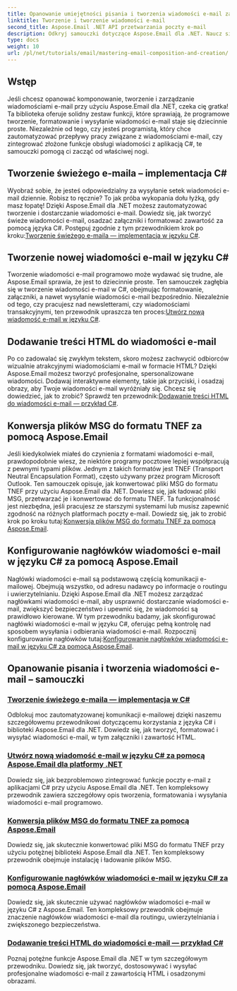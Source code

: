 ```yaml
---
title: Opanowanie umiejętności pisania i tworzenia wiadomości e-mail za pomocą Aspose.Email dla platformy .NET
linktitle: Tworzenie i tworzenie wiadomości e-mail
second_title: Aspose.Email .NET API przetwarzania poczty e-mail
description: Odkryj samouczki dotyczące Aspose.Email dla .NET. Naucz się tworzyć, formatować i wysyłać wiadomości e-mail programowo, w tym zaawansowane funkcje, takie jak załączniki i zawartość HTML.
type: docs
weight: 10
url: /pl/net/tutorials/email/mastering-email-composition-and-creation/
---
```

## Wstęp

Jeśli chcesz opanować komponowanie, tworzenie i zarządzanie wiadomościami e-mail przy użyciu Aspose.Email dla .NET, czeka cię gratka! Ta biblioteka oferuje solidny zestaw funkcji, które sprawiają, że programowe tworzenie, formatowanie i wysyłanie wiadomości e-mail staje się dziecinnie proste. Niezależnie od tego, czy jesteś programistą, który chce zautomatyzować przepływy pracy związane z wiadomościami e-mail, czy zintegrować złożone funkcje obsługi wiadomości z aplikacją C#, te samouczki pomogą ci zacząć od właściwej nogi.

## Tworzenie świeżego e-maila – implementacja C#  

Wyobraź sobie, że jesteś odpowiedzialny za wysyłanie setek wiadomości e-mail dziennie. Robisz to ręcznie? To jak próba wykopania dołu łyżką, gdy masz łopatę! Dzięki Aspose.Email dla .NET możesz zautomatyzować tworzenie i dostarczanie wiadomości e-mail. Dowiedz się, jak tworzyć świeże wiadomości e-mail, osadzać załączniki i formatować zawartość za pomocą języka C#. Postępuj zgodnie z tym przewodnikiem krok po kroku:[Tworzenie świeżego e-maila — implementacja w języku C#](./craft-a-fresh-email-csharp-implementation/).


## Tworzenie nowej wiadomości e-mail w języku C#  

 Tworzenie wiadomości e-mail programowo może wydawać się trudne, ale Aspose.Email sprawia, że jest to dziecinnie proste. Ten samouczek zagłębia się w tworzenie wiadomości e-mail w C#, obejmując formatowanie, załączniki, a nawet wysyłanie wiadomości e-mail bezpośrednio. Niezależnie od tego, czy pracujesz nad newsletterami, czy wiadomościami transakcyjnymi, ten przewodnik upraszcza ten proces:[Utwórz nową wiadomość e-mail w języku C#](./construct-a-new-mail-message-in-csharp/).

## Dodawanie treści HTML do wiadomości e-mail  

Po co zadowalać się zwykłym tekstem, skoro możesz zachwycić odbiorców wizualnie atrakcyjnymi wiadomościami e-mail w formacie HTML? Dzięki Aspose.Email możesz tworzyć profesjonalne, spersonalizowane wiadomości. Dodawaj interaktywne elementy, takie jak przyciski, i osadzaj obrazy, aby Twoje wiadomości e-mail wyróżniały się. Chcesz się dowiedzieć, jak to zrobić? Sprawdź ten przewodnik:[Dodawanie treści HTML do wiadomości e-mail — przykład C#](./add-html-body-to-emails-csharp-example/).

## Konwersja plików MSG do formatu TNEF za pomocą Aspose.Email  

 Jeśli kiedykolwiek miałeś do czynienia z formatami wiadomości e-mail, prawdopodobnie wiesz, że niektóre programy pocztowe lepiej współpracują z pewnymi typami plików. Jednym z takich formatów jest TNEF (Transport Neutral Encapsulation Format), często używany przez program Microsoft Outlook. Ten samouczek opisuje, jak konwertować pliki MSG do formatu TNEF przy użyciu Aspose.Email dla .NET. Dowiesz się, jak ładować pliki MSG, przetwarzać je i konwertować do formatu TNEF. Ta funkcjonalność jest niezbędna, jeśli pracujesz ze starszymi systemami lub musisz zapewnić zgodność na różnych platformach poczty e-mail. Dowiedz się, jak to zrobić krok po kroku tutaj:[Konwersja plików MSG do formatu TNEF za pomocą Aspose.Email](./converting-msg-files-to-tnef-format/).

## Konfigurowanie nagłówków wiadomości e-mail w języku C# za pomocą Aspose.Email  

 Nagłówki wiadomości e-mail są podstawową częścią komunikacji e-mailowej. Obejmują wszystko, od adresu nadawcy po informacje o routingu i uwierzytelnianiu. Dzięki Aspose.Email dla .NET możesz zarządzać nagłówkami wiadomości e-mail, aby usprawnić dostarczanie wiadomości e-mail, zwiększyć bezpieczeństwo i upewnić się, że wiadomości są prawidłowo kierowane. W tym przewodniku badamy, jak skonfigurować nagłówki wiadomości e-mail w języku C#, oferując pełną kontrolę nad sposobem wysyłania i odbierania wiadomości e-mail. Rozpocznij konfigurowanie nagłówków tutaj:[Konfigurowanie nagłówków wiadomości e-mail w języku C# za pomocą Aspose.Email](./configure-email-headers-in-csharp/).

## Opanowanie pisania i tworzenia wiadomości e-mail – samouczki
### [Tworzenie świeżego e-maila — implementacja w C#](./craft-a-fresh-email-csharp-implementation/)
Odblokuj moc zautomatyzowanej komunikacji e-mailowej dzięki naszemu szczegółowemu przewodnikowi dotyczącemu korzystania z języka C# i biblioteki Aspose.Email dla .NET. Dowiedz się, jak tworzyć, formatować i wysyłać wiadomości e-mail, w tym załączniki i zawartość HTML.
### [Utwórz nową wiadomość e-mail w języku C# za pomocą Aspose.Email dla platformy .NET](./construct-a-new-mail-message-in-csharp/)
Dowiedz się, jak bezproblemowo zintegrować funkcje poczty e-mail z aplikacjami C# przy użyciu Aspose.Email dla .NET. Ten kompleksowy przewodnik zawiera szczegółowy opis tworzenia, formatowania i wysyłania wiadomości e-mail programowo.
### [Konwersja plików MSG do formatu TNEF za pomocą Aspose.Email](./converting-msg-files-to-tnef-format/)
Dowiedz się, jak skutecznie konwertować pliki MSG do formatu TNEF przy użyciu potężnej biblioteki Aspose.Email dla .NET. Ten kompleksowy przewodnik obejmuje instalację i ładowanie plików MSG. 
### [Konfigurowanie nagłówków wiadomości e-mail w języku C# za pomocą Aspose.Email](./configure-email-headers-in-csharp/)
Dowiedz się, jak skutecznie używać nagłówków wiadomości e-mail w języku C# z Aspose.Email. Ten kompleksowy przewodnik obejmuje znaczenie nagłówków wiadomości e-mail dla routingu, uwierzytelniania i zwiększonego bezpieczeństwa.
### [Dodawanie treści HTML do wiadomości e-mail — przykład C#](./add-html-body-to-emails-csharp-example/)
Poznaj potężne funkcje Aspose.Email dla .NET w tym szczegółowym przewodniku. Dowiedz się, jak tworzyć, dostosowywać i wysyłać profesjonalne wiadomości e-mail z zawartością HTML i osadzonymi obrazami.